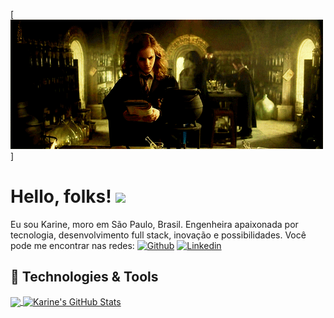 [![Header](https://github.com/Karinecasant/Karinecasant/blob/main/318fbca0948500fd7828566e0801eb7f2c222db6_hq.gif "Header")]

# Hello, folks! <img src="https://raw.githubusercontent.com/MartinHeinz/MartinHeinz/master/wave.gif" width="30px">

Eu sou Karine, moro em São Paulo, Brasil. Engenheira apaixonada por tecnologia, desenvolvimento full stack, inovação e possibilidades.
Você pode me encontrar nas redes: [![Github](https://img.shields.io/badge/-Github-000?style=flat-square&logo=Github&logoColor=white&link=https://github.com/karinecasant)](https://github.com/karinecasant) [![Linkedin](https://img.shields.io/badge/-LinkedIn-blue?style=flat-square&logo=Linkedin&logoColor=white&link=https://www.linkedin.com/in/vittoria-borotto/)](https://www.linkedin.com/in/karine-santos-8023b6127/)

## 🔧 Technologies & Tools
<a href="https://github.com/Karinecasant/Karinecasant">
  <img align="center" src="https://github-readme-stats.vercel.app/api/top-langs/?username=Karinecasant&hide=java,html&title_color=ffffff&text_color=c9cacc&icon_color=2bbc8a&bg_color=1d1f21" />
</a>
<a href="https://github.com/Karinecasant/Karinecasant">
  <img align="center" src="https://github-readme-stats.vercel.app/api?username=Karinecasant&show_icons=true&line_height=27&count_private=true&title_color=ffffff&text_color=c9cacc&icon_color=2bbc8a&bg_color=1d1f21" alt="Karine's GitHub Stats" />
</a>
